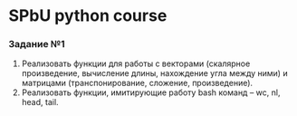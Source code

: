 # SPbU python course

### Задание №1
1. Реализовать функции для работы с векторами (скалярное произведение, вычисление длины, нахождение угла между ними) 
и матрицами (транспонирование, сложение, произведение). 
2. Реализовать функции, имитирующие работу bash команд – 
wc, nl, head, tail.

